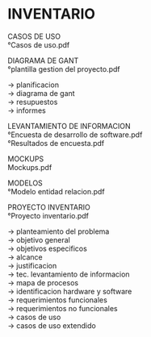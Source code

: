 # INVENTARIO

CASOS DE USO                                <br>
°Casos de uso.pdf

DIAGRAMA DE GANT                            <br>
°plantilla gestion del proyecto.pdf

-> planificacion                            <br>
-> diagrama de gant                         <br>
-> resupuestos                              <br>
-> informes                                 <br>

LEVANTAMIENTO DE INFORMACION                <br>
°Encuesta de desarrollo de software.pdf     <br>
°Resultados de encuesta.pdf

MOCKUPS                                     <br>
Mockups.pdf

MODELOS                                     <br>
°Modelo entidad relacion.pdf

PROYECTO INVENTARIO                         <br>
°Proyecto inventario.pdf

-> planteamiento del problema               <br>
-> objetivo general                         <br>
-> objetivos especificos                    <br>
-> alcance                                  <br>
-> justificacion                            <br>
-> tec. levantamiento de informacion        <br>
-> mapa de procesos                         <br>
-> identificacion hardware y software       <br>
-> requerimientos funcionales               <br>
-> requerimientos no funcionales            <br>
-> casos de uso                             <br>
-> casos de uso extendido                   <br>
 
